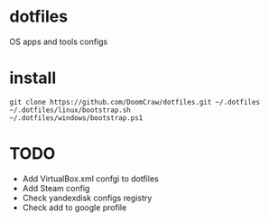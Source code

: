 # dotfiles
OS apps and tools configs

# install
```
git clone https://github.com/DoomCraw/dotfiles.git ~/.dotfiles
~/.dotfiles/linux/bootstrap.sh
~/.dotfiles/windows/bootstrap.ps1
```

# TODO
* Add VirtualBox.xml confgi to dotfiles
* Add Steam config
* Check yandexdisk configs registry
* Check add to google profile